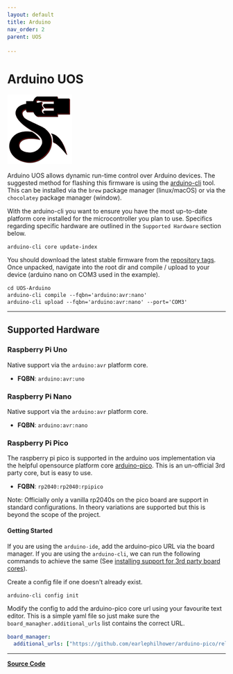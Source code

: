 ```yaml
---
layout: default
title: Arduino
nav_order: 2
parent: UOS

---
```


# Arduino UOS

![UOS Logo](/assets/images/uos/UOSBlackAndRedSmall.png) 

Arduino UOS allows dynamic run-time control over Arduino devices.
The suggested method for flashing this firmware is using the [arduino-cli](https://arduino.github.io/arduino-cli/latest/) tool.
This can be installed via the `brew` package manager (linux/macOS) or via the `chocolatey` package manager (window). 

With the arduino-cli you want to ensure you have the most up-to-date platform core installed for the microcontroller you plan to use.
Specifics regarding specific hardware are outlined in the `Supported Hardware` section below.

```shell
arduino-cli core update-index
```

You should download the latest stable firmware from the [repository tags](https://github.com/CreatingNull/UOS-Arduino/tags).
Once unpacked, navigate into the root dir and compile / upload to your device (arduino nano on COM3 used in the example).

```shell
cd UOS-Arduino
arduino-cli compile --fqbn='arduino:avr:nano'
arduino-cli upload --fqbn='arduino:avr:nano' --port='COM3'
```

---

## Supported Hardware

### Raspberry Pi Uno

Native support via the `arduino:avr` platform core.

* **FQBN**: `arduino:avr:uno`

### Raspberry Pi Nano

Native support via the `arduino:avr` platform core.

* **FQBN**: `arduino:avr:nano`

### Raspberry Pi Pico

The raspberry pi pico is supported in the arduino uos implementation via the helpful opensource platform core [arduino-pico](https://github.com/earlephilhower/arduino-pico).
This is an un-official 3rd party core, but is easy to use.

* **FQBN**: `rp2040:rp2040:rpipico`

Note: Officially only a vanilla rp2040s on the pico board are support in standard configurations. In theory variations are supported but this is beyond the scope of the project.

#### Getting Started

If you are using the `arduino-ide`, add the arduino-pico URL via the board manager.
If you are using the `arduino-cli`, we can run the following commands to achieve the same (See [installing support for 3rd party board cores](https://create.arduino.cc/projecthub/B45i/getting-started-with-arduino-cli-7652a5)).

Create a config file if one doesn't already exist.

```shell
arduino-cli config init
```

Modify the config to add the arduino-pico core url using your favourite text editor.
This is a simple yaml file so just make sure the `board_managher.additional_urls` list contains the correct URL.

```yaml
board_manager:
  additional_urls: ["https://github.com/earlephilhower/arduino-pico/releases/download/global/package_rp2040_index.json"]
```

---

**[Source Code](https://github.com/CreatingNull/UOS-Arduino)**
